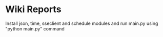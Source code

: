 # Wiki Reports

Install json, time, sseclient and schedule modules and 
run main.py using "python main.py" command

